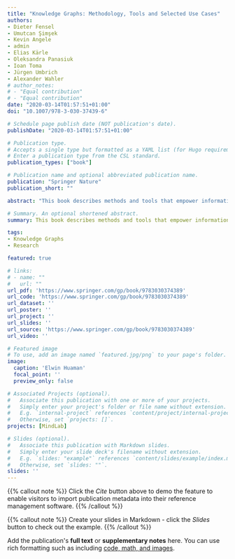 ```yaml
---
title: "Knowledge Graphs: Methodology, Tools and Selected Use Cases"
authors:
- Dieter Fensel
- Umutcan Şimşek
- Kevin Angele
- admin
- Elias Kärle
- Oleksandra Panasiuk
- Ioan Toma
- Jürgen Umbrich
- Alexander Wahler
# author_notes:
# - "Equal contribution"
# - "Equal contribution"
date: "2020-03-14T01:57:51+01:00"
doi: "10.1007/978-3-030-37439-6"

# Schedule page publish date (NOT publication's date).
publishDate: "2020-03-14T01:57:51+01:00"

# Publication type.
# Accepts a single type but formatted as a YAML list (for Hugo requirements).
# Enter a publication type from the CSL standard.
publication_types: ["book"]

# Publication name and optional abbreviated publication name.
publication: "Springer Nature"
publication_short: ""

abstract: "This book describes methods and tools that empower information providers to build and maintain knowledge graphs, including those for manual, semi-automatic, and automatic construction; implementation; and validation and verification of semantic annotations and their integration into knowledge graphs. It also presents lifecycle-based approaches for semi-automatic and automatic curation of these graphs, such as approaches for assessment, error correction, and enrichment of knowledge graphs with other static and dynamic resources. Chapter 1 defines knowledge graphs, focusing on the impact of various approaches rather than mathematical precision. Chapter 2 details how knowledge graphs are built, implemented, maintained, and deployed. Chapter 3 then introduces relevant application layers that can be built on top of such knowledge graphs, and explains how inference can be used to define views on such graphs, making it a useful resource for open and service-oriented dialog systems. Chapter 4 discusses applications of knowledge graph technologies for e-tourism and use cases for other verticals. Lastly, Chapter 5 provides a summary and sketches directions for future work. The additional appendix introduces an abstract syntax and semantics for domain specifications that are used to adapt schema. org to specific domains and tasks. To illustrate the practical use of the approaches presented, the book discusses several pilots with a focus on conversational interfaces, describing how to exploit knowledge graphs for e-marketing and e-commerce. It is intended for advanced professionals and researchers requiring a brief introduction."

# Summary. An optional shortened abstract.
summary: This book describes methods and tools that empower information providers to build and maintain knowledge graphs.

tags:
- Knowledge Graphs
- Research

featured: true

# links:
# - name: ""
#   url: ""
url_pdf: 'https://www.springer.com/gp/book/9783030374389'
url_code: 'https://www.springer.com/gp/book/9783030374389'
url_dataset: ''
url_poster: ''
url_project: ''
url_slides: ''
url_source: 'https://www.springer.com/gp/book/9783030374389'
url_video: ''

# Featured image
# To use, add an image named `featured.jpg/png` to your page's folder. 
image:
  caption: 'Elwin Huaman'
  focal_point: ''
  preview_only: false

# Associated Projects (optional).
#   Associate this publication with one or more of your projects.
#   Simply enter your project's folder or file name without extension.
#   E.g. `internal-project` references `content/project/internal-project/index.md`.
#   Otherwise, set `projects: []`.
projects: [MindLab]

# Slides (optional).
#   Associate this publication with Markdown slides.
#   Simply enter your slide deck's filename without extension.
#   E.g. `slides: "example"` references `content/slides/example/index.md`.
#   Otherwise, set `slides: ""`.
slides: ''
---
```


{{% callout note %}}
Click the *Cite* button above to demo the feature to enable visitors to import publication metadata into their reference management software.
{{% /callout %}}

{{% callout note %}}
Create your slides in Markdown - click the *Slides* button to check out the example.
{{% /callout %}}

Add the publication's **full text** or **supplementary notes** here. You can use rich formatting such as including [code, math, and images](https://docs.hugoblox.com/content/writing-markdown-latex/).
